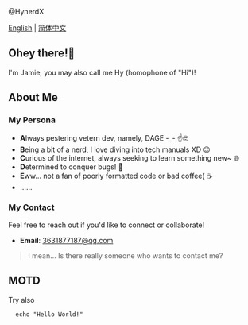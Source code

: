 @HynerdX

[English](README.md) | [简体中文](自述文件.md)

## Ohey there!👋
I'm Jamie, you may also call me Hy (homophone of "Hi")! 

## About Me
### My Persona
  - **A**lways pestering vetern dev, namely, DAGE -_- ☝️🤓
  - **B**eing a bit of a nerd, I love diving into tech manuals XD 😉
  - **C**urious of the internet, always seeking to learn something new~ 🌐
  - **D**etermined to conquer bugs! 🐛
  - **E**ww...  not a fan of poorly formatted code or bad coffee( ☕️
  - ......
### My Contact
Feel free to reach out if you'd like to connect or collaborate!
  - **Email**: 3631877187@qq.com
>I mean... Is there really someone who wants to contact me?

## MOTD
Try also
```shell
  echo "Hello World!"
